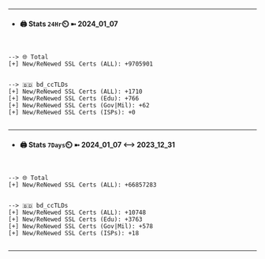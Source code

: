 

---
- #### 🖨️ **Stats** `24Hr`⏲️ ➼ 2024_01_07
```console


--> 🌐 Total
[+] New/ReNewed SSL Certs (ALL): +9705901


--> 🇧🇩 bd_ccTLDs
[+] New/ReNewed SSL Certs (ALL): +1710
[+] New/ReNewed SSL Certs (Edu): +766
[+] New/ReNewed SSL Certs (Gov|Mil): +62
[+] New/ReNewed SSL Certs (ISPs): +0


```

---
- #### 🖨️ **Stats** `7Days`⏲️ ➼ 2024_01_07 <--> 2023_12_31
```console


--> 🌐 Total
[+] New/ReNewed SSL Certs (ALL): +66857283


--> 🇧🇩 bd_ccTLDs
[+] New/ReNewed SSL Certs (ALL): +10748
[+] New/ReNewed SSL Certs (Edu): +3763
[+] New/ReNewed SSL Certs (Gov|Mil): +578
[+] New/ReNewed SSL Certs (ISPs): +18


```

---

